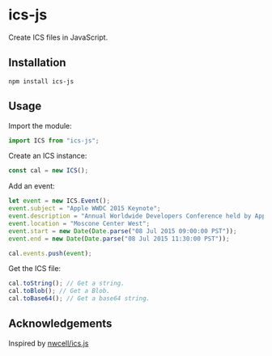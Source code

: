 # ics-js
Create ICS files in JavaScript.

## Installation

`npm install ics-js`

## Usage

Import the module:

```js
import ICS from "ics-js";
```

Create an ICS instance:

```js
const cal = new ICS();
```

Add an event:

```js
let event = new ICS.Event();
event.subject = "Apple WWDC 2015 Keynote";
event.description = "Annual Worldwide Developers Conference held by Apple in San Francisco, California.";
event.location = "Moscone Center West";
event.start = new Date(Date.parse("08 Jul 2015 09:00:00 PST"));
event.end = new Date(Date.parse("08 Jul 2015 11:30:00 PST"));

cal.events.push(event);
```

Get the ICS file:

```js
cal.toString(); // Get a string.
cal.toBlob(); // Get a Blob.
cal.toBase64(); // Get a base64 string.
```

## Acknowledgements

Inspired by [nwcell/ics.js](https://github.com/nwcell/ics.js)
